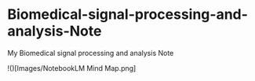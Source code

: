 # Biomedical-signal-processing-and-analysis-Note
My Biomedical signal processing and analysis Note

!()[Images/NotebookLM Mind Map.png]
